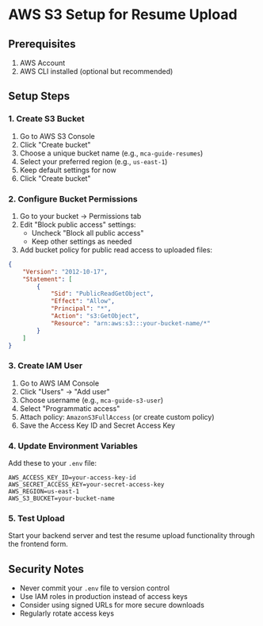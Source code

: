 # AWS S3 Setup for Resume Upload

## Prerequisites
1. AWS Account
2. AWS CLI installed (optional but recommended)

## Setup Steps

### 1. Create S3 Bucket
1. Go to AWS S3 Console
2. Click "Create bucket"
3. Choose a unique bucket name (e.g., `mca-guide-resumes`)
4. Select your preferred region (e.g., `us-east-1`)
5. Keep default settings for now
6. Click "Create bucket"

### 2. Configure Bucket Permissions
1. Go to your bucket → Permissions tab
2. Edit "Block public access" settings:
   - Uncheck "Block all public access"
   - Keep other settings as needed
3. Add bucket policy for public read access to uploaded files:

```json
{
    "Version": "2012-10-17",
    "Statement": [
        {
            "Sid": "PublicReadGetObject",
            "Effect": "Allow",
            "Principal": "*",
            "Action": "s3:GetObject",
            "Resource": "arn:aws:s3:::your-bucket-name/*"
        }
    ]
}
```

### 3. Create IAM User
1. Go to AWS IAM Console
2. Click "Users" → "Add user"
3. Choose username (e.g., `mca-guide-s3-user`)
4. Select "Programmatic access"
5. Attach policy: `AmazonS3FullAccess` (or create custom policy)
6. Save the Access Key ID and Secret Access Key

### 4. Update Environment Variables
Add these to your `.env` file:

```env
AWS_ACCESS_KEY_ID=your-access-key-id
AWS_SECRET_ACCESS_KEY=your-secret-access-key
AWS_REGION=us-east-1
AWS_S3_BUCKET=your-bucket-name
```

### 5. Test Upload
Start your backend server and test the resume upload functionality through the frontend form.

## Security Notes
- Never commit your `.env` file to version control
- Use IAM roles in production instead of access keys
- Consider using signed URLs for more secure downloads
- Regularly rotate access keys